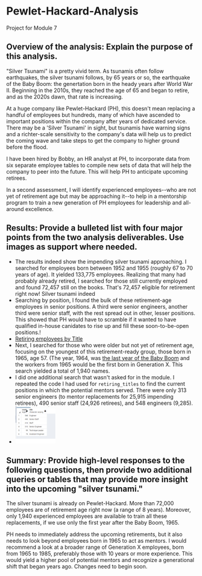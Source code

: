 # Pewlet-Hackard-Analysis
Project for Module 7

## Overview of the analysis: Explain the purpose of this analysis.
"Silver Tsunami" is a pretty vivid term. As tsunamis often follow earthquakes, the silver tsunami follows, by 65 years or so, the earthquake of the Baby Boom: the genertation born in the heady years after World War II. Beginning in the 2010s, they reached the age of 65 and began to retire, and as the 2020s dawn, that rate is increasing.

At a huge company like Pewlet-Hackard (PH), this doesn't mean replacing a handful of employees but hundreds, many of which have ascended to important positions within the company after years of dedicated service. There may be a 'Silver Tsunami' in sight, but tsunamis have warning signs and a richter-scale sensitivity to the company's data will help us to predict the coming wave and take steps to get the company to higher ground before the flood.

I have been hired by Bobby, an HR analyst at PH, to incorporate data from six separate employee tables to compile new sets of data that will help the company to peer into the future. This will help PH to anticipate upcoming retirees.

In a second assessment, I will identify experienced employees--who are not yet of retirement age but may be approaching it--to help in a mentorship program to train a new generation of PH employees for leadership and all-around excellence.

## Results: Provide a bulleted list with four major points from the two analysis deliverables. Use images as support where needed.
* The results indeed show the impending silver tsunami approaching. I searched for employees born between 1952 and 1955 (roughly 67 to 70 years of age). It yielded 133,775  employees. Realizing that many had probably already retired, I searched for those still currently employed and found 72,457 still on the books. That's 72,457 eligible for retirement right now! Silver tsunami indeed
* Searching by position, I found the bulk of these retirement-age employees in senior positions. A third were senior engineers, another third were senior staff, with the rest spread out in other, lesser positions. This showed that PH would have to scramble if it wanted to have qualified in-house canidates to rise up and fill these soon-to-be-open positions.!
* [Retiring employees by Title](https://github.com/JDittes/Pewlet-Hackard-Analysis/blob/main/retiring_titles.png)
* Next, I searched for those who were older but not yet of retirement age, focusing on the youngest of this retirement-ready group, those born in 1965, age 57. (The year, 1964, was [the last year of the Baby Boom](https://www.investopedia.com/terms/b/baby_boomer.asp#:~:text=%22Baby%20boomer%22%20refers%20to%20a,are%20an%20economically%20influential%20generation.) and the workers from 1965 would be the first born in Generation X. This search yielded a total of 1,940 names.
* I did one additional search that wasn't asked for in the module. I repeated the code I had used for `retiring_titles` to find the current positions in which the potential mentors served. There were only 313 senior engineers (to mentor replacements for 25,915 impending retirees), 490 senior staff (24,926 retirees), and 548 engineers (9,285).
* ![Possible Mentors by Title](https://github.com/JDittes/Pewlet-Hackard-Analysis/blob/main/moderator_titles.png)

## Summary: Provide high-level responses to the following questions, then provide two additional queries or tables that may provide more insight into the upcoming "silver tsunami."
The silver tsunami is already on Pewlet-Hackard. More than 72,000 employees are of retirement age right now (a range of 8 years). Moreover, only 1,940 experienced employees are available to train all these replacements, if we use only the first year after the Baby Boom, 1965.

PH needs to immediately address the upcoming retirements, but it also needs to look beyond employees born in 1965 to act as mentors. I would recommend a look at a broader range of Generation X employees, born from 1965 to 1985, preferably those with 10 years or more experience. This would yield a higher pool of potential mentors and recognize a generational shift that began years ago. Changes need to begin soon.

